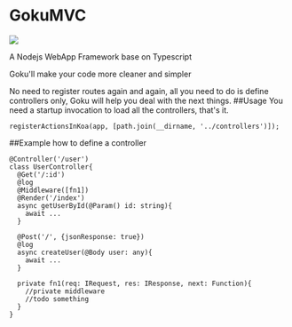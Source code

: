 GokuMVC
==============
![](http://i13.tietuku.com/003203c6a0e9a860.png)

A Nodejs WebApp Framework base on Typescript

Goku'll make your code more cleaner and simpler

No need to register routes again and again, all you need to do is define controllers only, Goku will help you deal with the next things.
##Usage
You need a startup invocation to load all the controllers, that's it.

    registerActionsInKoa(app, [path.join(__dirname, '../controllers')]);
    
##Example
how to define a controller

    @Controller('/user')
    class UserController{
      @Get('/:id')
      @log
      @Middleware([fn1])
      @Render('/index')
      async getUserById(@Param() id: string){
        await ...
      }
      
      @Post('/', {jsonResponse: true})
      @log
      async createUser(@Body user: any){
        await ...
      }
      
      private fn1(req: IRequest, res: IResponse, next: Function){
        //private middleware
        //todo something
      }
    }

